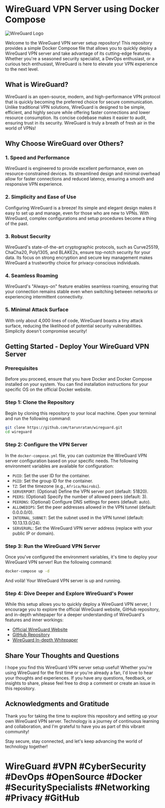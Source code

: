 # WireGuard VPN Server using Docker Compose

![WireGuard Logo](https://www.wireguard.com/images/wireguard.svg)

Welcome to the WireGuard VPN server setup repository! This repository provides a simple Docker Compose file that allows you to quickly deploy a WireGuard VPN server and take advantage of its cutting-edge features. Whether you're a seasoned security specialist, a DevOps enthusiast, or a curious tech enthusiast, WireGuard is here to elevate your VPN experience to the next level.

## What is WireGuard?

WireGuard is an open-source, modern, and high-performance VPN protocol that is quickly becoming the preferred choice for secure communication. Unlike traditional VPN solutions, WireGuard is designed to be simple, efficient, and highly secure while offering faster connections and lower resource consumption. Its concise codebase makes it easier to audit, ensuring trust in its security. WireGuard is truly a breath of fresh air in the world of VPNs!

## Why Choose WireGuard over Others?

### 1. Speed and Performance

WireGuard is engineered to provide excellent performance, even on resource-constrained devices. Its streamlined design and minimal overhead allow for faster connections and reduced latency, ensuring a smooth and responsive VPN experience.

### 2. Simplicity and Ease of Use

Configuring WireGuard is a breeze! Its simple and elegant design makes it easy to set up and manage, even for those who are new to VPNs. With WireGuard, complex configurations and setup procedures become a thing of the past.

### 3. Robust Security

WireGuard's state-of-the-art cryptographic protocols, such as Curve25519, ChaCha20, Poly1305, and BLAKE2s, ensure top-notch security for your data. Its focus on strong encryption and secure key management makes WireGuard a trustworthy choice for privacy-conscious individuals.

### 4. Seamless Roaming

WireGuard's "Always-on" feature enables seamless roaming, ensuring that your connection remains stable even when switching between networks or experiencing intermittent connectivity.

### 5. Minimal Attack Surface

With only about 4,000 lines of code, WireGuard boasts a tiny attack surface, reducing the likelihood of potential security vulnerabilities. Simplicity doesn't compromise security!

## Getting Started - Deploy Your WireGuard VPN Server

### Prerequisites

Before you proceed, ensure that you have Docker and Docker Compose installed on your system. You can find installation instructions for your specific OS on the official Docker website.

### Step 1: Clone the Repository

Begin by cloning this repository to your local machine. Open your terminal and run the following command:

```bash
git clone https://github.com/tarunratan/wireguard.git
cd wireguard
```

### Step 2: Configure the VPN Server

In the `docker-compose.yml` file, you can customize the WireGuard VPN server configuration based on your specific needs. The following environment variables are available for configuration:

- `PUID`: Set the user ID for the container.
- `PGID`: Set the group ID for the container.
- `TZ`: Set the timezone (e.g., `Africa/Nairobi`).
- `SERVERPORT`: (Optional) Define the VPN server port (default: 51820).
- `PEERS`: (Optional) Specify the number of allowed peers (default: 3).
- `PEERDNS`: (Optional) Configure DNS settings for peers (default: auto).
- `ALLOWEDIPS`: Set the peer addresses allowed in the VPN tunnel (default: 0.0.0.0/0).
- `INTERNAL_SUBNET`: Set the subnet used in the VPN tunnel (default: 10.13.13.0/24).
- `SERVERURL`: Set the WireGuard VPN server address (replace with your public IP or domain).

### Step 3: Run the WireGuard VPN Server

Once you've configured the environment variables, it's time to deploy your WireGuard VPN server! Run the following command:

```bash
docker-compose up -d
```

And voilà! Your WireGuard VPN server is up and running.

### Step 4: Dive Deeper and Explore WireGuard's Power

While this setup allows you to quickly deploy a WireGuard VPN server, I encourage you to explore the official WireGuard website, GitHub repository, and in-depth whitepaper for a deeper understanding of WireGuard's features and inner workings:

- [Official WireGuard Website](https://www.wireguard.com/)
- [GitHub Repository](https://github.com/WireGuard/)
- [WireGuard In-depth Whitepaper](https://www.wireguard.com/papers/wireguard.pdf)

## Share Your Thoughts and Questions

I hope you find this WireGuard VPN server setup useful! Whether you're using WireGuard for the first time or you're already a fan, I'd love to hear your thoughts and experiences. If you have any questions, feedback, or insights to share, please feel free to drop a comment or create an issue in this repository.

## Acknowledgments and Gratitude

Thank you for taking the time to explore this repository and setting up your own WireGuard VPN server. Technology is a journey of continuous learning and collaboration, and I'm grateful to have you as part of this vibrant community!

Stay secure, stay connected, and let's keep advancing the world of technology together!

# WireGuard #VPN #CyberSecurity #DevOps #OpenSource #Docker #SecuritySpecialists #Networking #Privacy #GitHub
